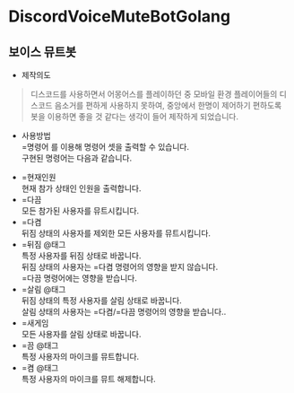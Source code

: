 # DiscordVoiceMuteBotGolang
## 보이스 뮤트봇
* 제작의도
> 디스코드를 사용하면서 어몽어스를 플레이하던 중
모바일 환경 플레이어들의 디스코드 음소거를 편하게 사용하지 못하여,
중앙에서 한명이 제어하기 편하도록 봇을 이용하면
좋을 것 같다는 생각이 들어 제작하게 되었습니다.
* 사용방법   
 =명령어 를 이용해 명령어 셋을 출력할 수 있습니다.   
 구현된 명령어는 다음과 같습니다.   
 + =현재인원   
 현재 참가 상태인 인원을 출력합니다.   
 + =다끔   
 모든 참가된 사용자를 뮤트시킵니다.   
 + =다켬   
 뒤짐 상태의 사용자를 제외한 모든 사용자를 뮤트시킵니다.   
 + =뒤짐 @태그   
 특정 사용자를 뒤짐 상태로 바꿉니다.   
 뒤짐 상태의 사용자는 =다켬 명령어의 영향을 받지 않습니다.   
 =다끔 명령어에는 영향을 받습니다.   
 + =살림 @태그   
 뒤짐 상태의 특정 사용자를 살림 상태로 바꿉니다.   
 살림 상태의 사용자는 =다켬/=다끔 명령어의 영향을 받습니다..   
 + =새게임   
 모든 사용자를 살림 상태로 바꿉니다.   
 + =끔 @태그   
 특정 사용자의 마이크를 뮤트합니다.   
 + =켬 @태그   
 특정 사용자의 마이크를 뮤트 해제합니다.   
